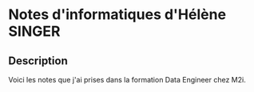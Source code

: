 # Notes d'informatiques d'Hélène SINGER


## Description

Voici les notes que j'ai prises dans la formation Data Engineer chez M2i.